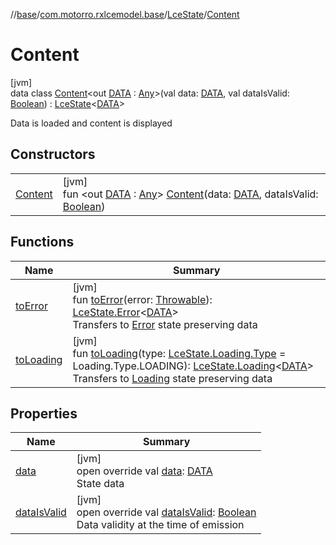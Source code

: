 //[base](../../../../index.md)/[com.motorro.rxlcemodel.base](../../index.md)/[LceState](../index.md)/[Content](index.md)

# Content

[jvm]\
data class [Content](index.md)&lt;out [DATA](index.md) : [Any](https://kotlinlang.org/api/latest/jvm/stdlib/kotlin/-any/index.html)&gt;(val data: [DATA](index.md), val dataIsValid: [Boolean](https://kotlinlang.org/api/latest/jvm/stdlib/kotlin/-boolean/index.html)) : [LceState](../index.md)&lt;[DATA](index.md)&gt; 

Data is loaded and content is displayed

## Constructors

| | |
|---|---|
| [Content](-content.md) | [jvm]<br>fun &lt;out [DATA](index.md) : [Any](https://kotlinlang.org/api/latest/jvm/stdlib/kotlin/-any/index.html)&gt; [Content](-content.md)(data: [DATA](index.md), dataIsValid: [Boolean](https://kotlinlang.org/api/latest/jvm/stdlib/kotlin/-boolean/index.html)) |

## Functions

| Name | Summary |
|---|---|
| [toError](../to-error.md) | [jvm]<br>fun [toError](../to-error.md)(error: [Throwable](https://kotlinlang.org/api/latest/jvm/stdlib/kotlin/-throwable/index.html)): [LceState.Error](../-error/index.md)&lt;[DATA](index.md)&gt;<br>Transfers to [Error](../-error/index.md) state preserving data |
| [toLoading](../to-loading.md) | [jvm]<br>fun [toLoading](../to-loading.md)(type: [LceState.Loading.Type](../-loading/-type/index.md) = Loading.Type.LOADING): [LceState.Loading](../-loading/index.md)&lt;[DATA](index.md)&gt;<br>Transfers to [Loading](../-loading/index.md) state preserving data |

## Properties

| Name | Summary |
|---|---|
| [data](data.md) | [jvm]<br>open override val [data](data.md): [DATA](index.md)<br>State data |
| [dataIsValid](data-is-valid.md) | [jvm]<br>open override val [dataIsValid](data-is-valid.md): [Boolean](https://kotlinlang.org/api/latest/jvm/stdlib/kotlin/-boolean/index.html)<br>Data validity at the time of emission |
